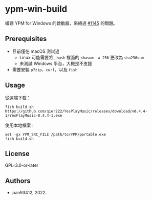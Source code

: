 # ypm-win-build

組建 YPM for Windows 的啟動器，來繞過 [#1145](https://github.com/qier222/YesPlayMusic/issues/1145) 的問題。

## Prerequisites

- 目前僅在 macOS 測試過
  - Linux 可能需要將 `_hash` 裡面的 `shasum -a 256` 更改為 `sha256sum`
  - 未測試 Windows 平台，大概是不支援
- 需要安裝 `p7zip`、`curl`，以及 `fish`

## Usage

從遠端下載：

    fish build.sh https://github.com/qier222/YesPlayMusic/releases/download/v0.4.4-1/YesPlayMusic-0.4.4-1.exe

使用本地檔案：

    set -gx YPM_SRC_FILE /path/to/YPM/portable.exe
    fish build.sh

## License

GPL-3.0-or-later

## Authors

- pan93412, 2022.
